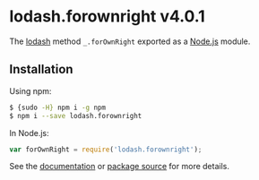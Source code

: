 # lodash.forownright v4.0.1

The [lodash](https://lodash.com/) method `_.forOwnRight` exported as a [Node.js](https://nodejs.org/) module.

## Installation

Using npm:
```bash
$ {sudo -H} npm i -g npm
$ npm i --save lodash.forownright
```

In Node.js:
```js
var forOwnRight = require('lodash.forownright');
```

See the [documentation](https://lodash.com/docs#forOwnRight) or [package source](https://github.com/lodash/lodash/blob/4.0.1-npm-packages/lodash.forownright) for more details.
